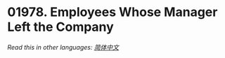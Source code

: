 # 01978. Employees Whose Manager Left the Company

  _Read this in other languages:_
    [_简体中文_](README.zh-CN.md)

